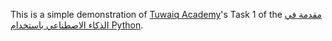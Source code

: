 This is a simple demonstration of [Tuwaiq Academy](https://tuwaiq.edu.sa/)'s Task 1 of the [مقدمة في الذكاء الاصطناعي باستخدام Python](https://tuwaiq.edu.sa/bootcamp/KN6aXdMB/view).
